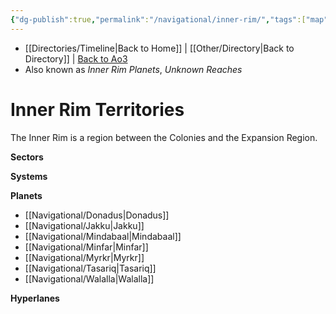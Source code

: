 ```yaml
---
{"dg-publish":true,"permalink":"/navigational/inner-rim/","tags":["map","unfinished","region"],"dgHomeLink":false}
---
```


- [[Directories/Timeline\|Back to Home]] | [[Other/Directory\|Back to Directory]] | [Back to Ao3](https://archiveofourown.org/works/19334440/chapters/45992584)
- Also known as *Inner Rim Planets*, *Unknown Reaches*

# Inner Rim Territories
The Inner Rim is a region between the Colonies and the Expansion Region. 

**Sectors**

**Systems**

**Planets**
- [[Navigational/Donadus\|Donadus]]
- [[Navigational/Jakku\|Jakku]]
- [[Navigational/Mindabaal\|Mindabaal]]
- [[Navigational/Minfar\|Minfar]]
- [[Navigational/Myrkr\|Myrkr]]
- [[Navigational/Tasariq\|Tasariq]]
- [[Navigational/Walalla\|Walalla]]

**Hyperlanes**
